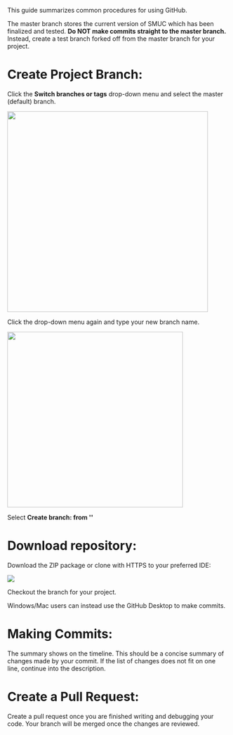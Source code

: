 This guide summarizes common procedures for using GitHub. 

The master branch stores the current version of SMUC which has been finalized and tested. **Do NOT make commits straight to the master branch.** Instead, create a test branch forked off from the master branch for your project. 

# Create Project Branch:

Click the **Switch branches or tags** drop-down menu and select the master (default) branch.

<img title="" src="C:\Users\Nicole\Pictures\Git Procedures\Switch branches.png" alt="" data-align="center" width="457">

Click the drop-down menu again and type your new branch name. 

<img title="" src="C:\Users\Nicole\Pictures\Git%20Procedures\Branch%20name.png" alt="" width="400" data-align="center">

Select **Create branch: <Branch name> from '<Branch Forked From>'**

# Download repository:

Download the ZIP package or clone with HTTPS to your preferred IDE: 

![](C:\Users\Nicole\Pictures\Git%20Procedures\Download.png)

Checkout the branch for your project. 

Windows/Mac users can instead use the GitHub Desktop to make commits. 

# Making Commits:

The summary shows on the timeline. This should be a concise summary of changes made by your commit. If the list of changes does not fit on one line, continue into the description. 

# Create a Pull Request:

Create a pull request once you are finished writing and debugging your code.  Your branch will be merged once the changes are reviewed. 
